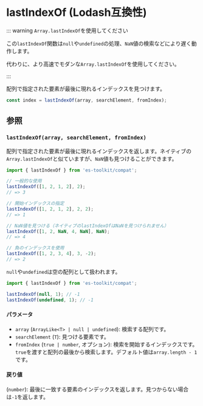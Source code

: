 # lastIndexOf (Lodash互換性)

::: warning `Array.lastIndexOf`を使用してください

この`lastIndexOf`関数は`null`や`undefined`の処理、`NaN`値の検索などにより遅く動作します。

代わりに、より高速でモダンな`Array.lastIndexOf`を使用してください。

:::

配列で指定された要素が最後に現れるインデックスを見つけます。

```typescript
const index = lastIndexOf(array, searchElement, fromIndex);
```

## 参照

### `lastIndexOf(array, searchElement, fromIndex)`

配列で指定された要素が最後に現れるインデックスを返します。ネイティブの`Array.lastIndexOf`と似ていますが、`NaN`値も見つけることができます。

```typescript
import { lastIndexOf } from 'es-toolkit/compat';

// 一般的な使用
lastIndexOf([1, 2, 1, 2], 2);
// => 3

// 開始インデックスの指定
lastIndexOf([1, 2, 1, 2], 2, 2);
// => 1

// NaN値を見つける（ネイティブのlastIndexOfはNaNを見つけられません）
lastIndexOf([1, 2, NaN, 4, NaN], NaN);
// => 4

// 負のインデックスを使用
lastIndexOf([1, 2, 3, 4], 3, -2);
// => 2
```

`null`や`undefined`は空の配列として扱われます。

```typescript
import { lastIndexOf } from 'es-toolkit/compat';

lastIndexOf(null, 1); // -1
lastIndexOf(undefined, 1); // -1
```

#### パラメータ

- `array` (`ArrayLike<T> | null | undefined`): 検索する配列です。
- `searchElement` (`T`): 見つける要素です。
- `fromIndex` (`true | number`, オプション): 検索を開始するインデックスです。`true`を渡すと配列の最後から検索します。デフォルト値は`array.length - 1`です。

#### 戻り値

(`number`): 最後に一致する要素のインデックスを返します。見つからない場合は`-1`を返します。
